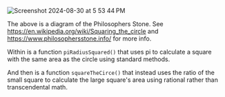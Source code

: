 ![Screenshot 2024-08-30 at 5 53 44 PM](https://github.com/user-attachments/assets/e200a27a-e2a4-47a2-adf8-3623852a1dd7)

The above is a diagram of the Philosophers Stone.   See https://en.wikipedia.org/wiki/Squaring_the_circle and https://www.philosophersstone.info/ for more info.

Within is a function ``piRadiusSquared()`` that uses pi to calculate a square with the same area as the circle using standard methods.

And then is a function ``squareTheCirce()`` that instead uses the ratio of the small square to calculate the large square's area using rational rather than transcendental math.
